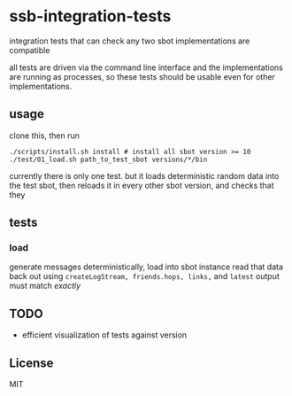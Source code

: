 # ssb-integration-tests

integration tests that can check any two sbot implementations are compatible

all tests are driven via the command line interface and the implementations are
running as processes, so these tests should be usable even for other implementations.

## usage

clone this, then run

```
./scripts/install.sh install # install all sbot version >= 10
./test/01_load.sh path_to_test_sbot versions/*/bin
```

currently there is only one test. but it loads deterministic random data into the test sbot,
then reloads it in every other sbot version, and checks that they

## tests

### load

generate messages deterministically, load into sbot instance
read that data back out using `createLogStream, friends.hops, links,` and `latest`
output must match _exactly_

## TODO

* efficient visualization of tests against version

## License

MIT









